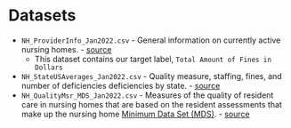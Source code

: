 # Datasets

* `NH_ProviderInfo_Jan2022.csv` - General information on currently active nursing homes. - [source](https://data.cms.gov/provider-data/dataset/4pq5-n9py)
  * This dataset contains our target label, `Total Amount of Fines in Dollars`
* `NH_StateUSAverages_Jan2022.csv` - Quality measure, staffing, fines, and number of deficiencies deficiencies by state. - [source](https://data.cms.gov/provider-data/dataset/xcdc-v8bm)
* `NH_QualityMsr_MDS_Jan2022.csv` - Measures of the quality of resident care in nursing homes that are based on the resident assessments that make up the nursing home [Minimum Data Set (MDS)](https://www.cms.gov/Medicare/Quality-Initiatives-Patient-Assessment-Instruments/NursingHomeQualityInits/NHQIMDS30). - [source](https://data.cms.gov/provider-data/dataset/djen-97ju)